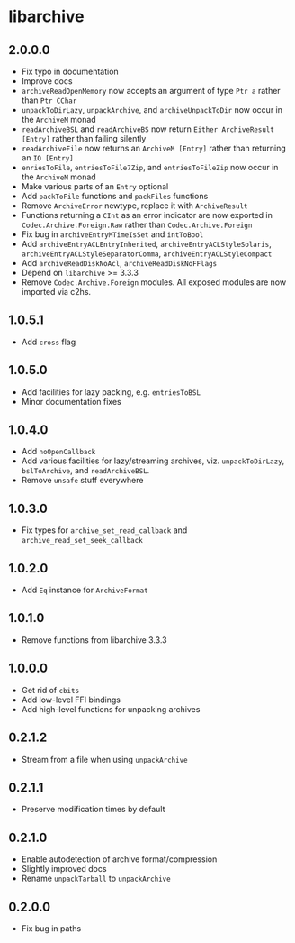# libarchive

## 2.0.0.0

  * Fix typo in documentation
  * Improve docs
  * `archiveReadOpenMemory` now accepts an argument of type `Ptr a` rather
    than `Ptr CChar`
  * `unpackToDirLazy`, `unpackArchive`, and `archiveUnpackToDir` now occur in the `ArchiveM` monad
  * `readArchiveBSL` and `readArchiveBS` now return `Either ArchiveResult [Entry]` rather than
    failing silently
  * `readArchiveFile` now returns an `ArchiveM [Entry]` rather than returning an
    `IO [Entry]`
  * `enriesToFile`, `entriesToFile7Zip`, and `entriesToFileZip` now occur in the
    `ArchiveM` monad
  * Make various parts of an `Entry` optional
  * Add `packToFile` functions and `packFiles` functions
  * Remove `ArchiveError` newtype, replace it with `ArchiveResult`
  * Functions returning a `CInt` as an error indicator are now exported in `Codec.Archive.Foreign.Raw`
    rather than `Codec.Archive.Foreign`
  * Fix bug in `archiveEntryMTimeIsSet` and `intToBool`
  * Add `archiveEntryACLEntryInherited`, `archiveEntryACLStyleSolaris`,
    `archiveEntryACLStyleSeparatorComma`, `archiveEntryACLStyleCompact`
  * Add `archiveReadDiskNoAcl`, `archiveReadDiskNoFFlags`
  * Depend on `libarchive` >= 3.3.3
  * Remove `Codec.Archive.Foreign` modules. All exposed modules are now imported
    via c2hs.

## 1.0.5.1

  * Add `cross` flag

## 1.0.5.0

  * Add facilities for lazy packing, e.g. `entriesToBSL`
  * Minor documentation fixes

## 1.0.4.0

  * Add `noOpenCallback`
  * Add various facilities for lazy/streaming archives, viz. `unpackToDirLazy`,
    `bslToArchive`, and `readArchiveBSL`.
  * Remove `unsafe` stuff everywhere

## 1.0.3.0

  * Fix types for `archive_set_read_callback` and
    `archive_read_set_seek_callback`

## 1.0.2.0

  * Add `Eq` instance for `ArchiveFormat`

## 1.0.1.0

  * Remove functions from libarchive 3.3.3

## 1.0.0.0

  * Get rid of `cbits`
  * Add low-level FFI bindings
  * Add high-level functions for unpacking archives

## 0.2.1.2

  * Stream from a file when using `unpackArchive`

## 0.2.1.1

  * Preserve modification times by default

## 0.2.1.0

  * Enable autodetection of archive format/compression
  * Slightly improved docs
  * Rename `unpackTarball` to `unpackArchive`

## 0.2.0.0

  * Fix bug in paths

